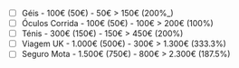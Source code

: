 - [ ] Géis - 100€ (50€) - 50€ > 150€ (200%_)
- [ ] Óculos Corrida - 100€ (50€) - 100€ > 200€ (100%)
- [ ] Ténis - 300€ (150€) - 150€ > 450€ (200%)
- [ ] Viagem UK - 1.000€ (500€) - 300€ > 1.300€ (333.3%)
- [ ] Seguro Mota - 1.500€ (750€) - 800€ > 2.300€ (187.5%)